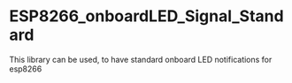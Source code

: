 # ESP8266_onboardLED_Signal_Standard
This library can be used, to have standard onboard LED notifications for esp8266

